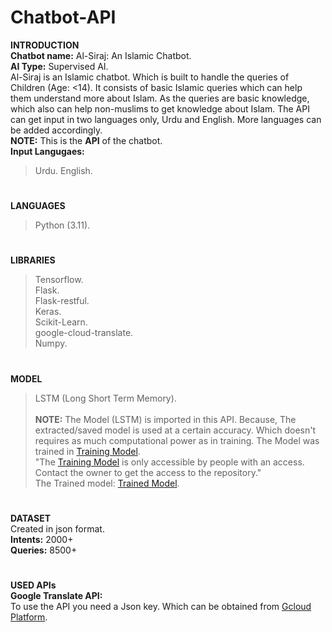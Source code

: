 # Chatbot-API
**INTRODUCTION<br>**
**Chatbot name:** Al-Siraj: An Islamic Chatbot.<br>
**AI Type:** Supervised AI.<br>
Al-Siraj is an Islamic chatbot. Which is built to handle the queries of Children (Age: <14). It consists of basic Islamic queries which can help them understand more about Islam. As the queries are basic knowledge, which also can help non-muslims to get knowledge about Islam. The API can get input in two languages only, Urdu and English. More languages can be added accordingly.<br>
**NOTE:** This is the **API** of the chatbot.<br>
**Input Langugaes:** 
> Urdu.
> English.<br>
#
**LANGUAGES**
> Python (3.11).
#
**LIBRARIES**
> Tensorflow.<br>
> Flask.<br>
> Flask-restful.<br>
> Keras.<br>
> Scikit-Learn.<br>
> google-cloud-translate.<br>
> Numpy.<br>
#
**MODEL**
> LSTM (Long Short Term Memory).<br><br>
**NOTE:** The Model (LSTM) is imported in this API. Because, The extracted/saved model is used at a certain accuracy. Which doesn't requires as much computational power as in training. The Model was trained in [Training Model](https://github.com/PersonXXIII/Chatbot-Training-Model).  <br>"The [Training Model](https://github.com/PersonXXIII/Chatbot-Training-Model) is only accessible by people with an access. Contact the owner to get the access to the repository."<br>
The Trained model: [Trained Model](https://github.com/PersonXXIII/Chatbot-Trained-Model/).
#
**DATASET<br>**
Created in json format.<br>
**Intents:** 2000+<br>
**Queries:** 8500+<br>
#
**USED APIs**<br>
**Google Translate API:<br>**
To use the API you need a Json key. Which can be obtained from  [Gcloud Platform](https://console.cloud.google.com).
